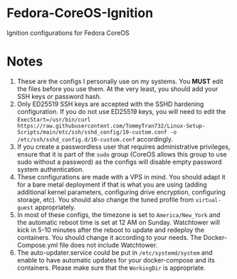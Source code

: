 # Fedora-CoreOS-Ignition
Ignition configurations for Fedora CoreOS<br />

# Notes
1. These are the configs I personally use on my systems. You **MUST** edit the files before you use them. At the very least, you should add your SSH keys or password hash.<br />
2. Only ED25519 SSH keys are accepted with the SSHD hardening configuration. If you do not use ED25519 keys, you will need to edit the `ExecStart=/usr/bin/curl https://raw.githubusercontent.com/TommyTran732/Linux-Setup-Scripts/main/etc/ssh/sshd_config/10-custom.conf -o /etc/ssh/sshd_config.d/10-custom.conf` accordingly.
3. If you create a passwordless user that requires administrative privileges, ensure that it is part of the `sudo` group (CoreOS allows this group to use sudo without a password) as the configs will disable empty password system authentication.
4. These configurations are made with a VPS in mind. You should adapt it for a bare metal deployment if that is what you are using (adding additional kernel parameters, configuring drive encryption, configuring storage, etc). You should also change the tuned profile from `virtual-guest` appropriately.
5. In most of these configs, the timezone is set to `America/New_York` and the automatic reboot time is set at 12 AM on Sunday. Watchtower will kick in 5-10 minutes after the reboot to update and redeploy the containers. You should change it according to your needs. The Docker-Compose.yml file does not include Watchtower.
6. The auto-updater.service could be put in `/etc/systemd/system` and enable to have automatic updates for your docker-compose and its containers. Please make sure that the `WorkingDir` is appropriate.
